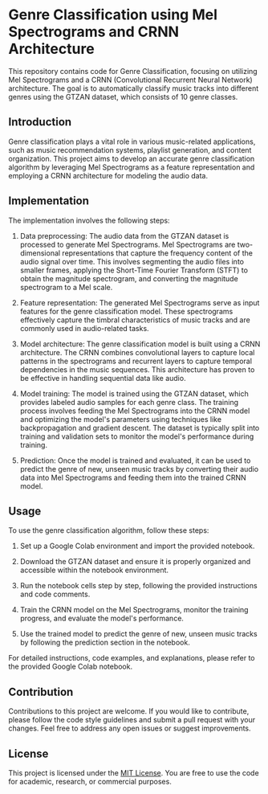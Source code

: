 # Genre Classification using Mel Spectrograms and CRNN Architecture

This repository contains code for Genre Classification, focusing on utilizing Mel Spectrograms and a CRNN (Convolutional Recurrent Neural Network) architecture. The goal is to automatically classify music tracks into different genres using the GTZAN dataset, which consists of 10 genre classes.

## Introduction

Genre classification plays a vital role in various music-related applications, such as music recommendation systems, playlist generation, and content organization. This project aims to develop an accurate genre classification algorithm by leveraging Mel Spectrograms as a feature representation and employing a CRNN architecture for modeling the audio data.

## Implementation

The implementation involves the following steps:

1. Data preprocessing: The audio data from the GTZAN dataset is processed to generate Mel Spectrograms. Mel Spectrograms are two-dimensional representations that capture the frequency content of the audio signal over time. This involves segmenting the audio files into smaller frames, applying the Short-Time Fourier Transform (STFT) to obtain the magnitude spectrogram, and converting the magnitude spectrogram to a Mel scale.

2. Feature representation: The generated Mel Spectrograms serve as input features for the genre classification model. These spectrograms effectively capture the timbral characteristics of music tracks and are commonly used in audio-related tasks.

3. Model architecture: The genre classification model is built using a CRNN architecture. The CRNN combines convolutional layers to capture local patterns in the spectrograms and recurrent layers to capture temporal dependencies in the music sequences. This architecture has proven to be effective in handling sequential data like audio.

4. Model training: The model is trained using the GTZAN dataset, which provides labeled audio samples for each genre class. The training process involves feeding the Mel Spectrograms into the CRNN model and optimizing the model's parameters using techniques like backpropagation and gradient descent. The dataset is typically split into training and validation sets to monitor the model's performance during training.

5. Prediction: Once the model is trained and evaluated, it can be used to predict the genre of new, unseen music tracks by converting their audio data into Mel Spectrograms and feeding them into the trained CRNN model.

## Usage

To use the genre classification algorithm, follow these steps:

1. Set up a Google Colab environment and import the provided notebook.

2. Download the GTZAN dataset and ensure it is properly organized and accessible within the notebook environment.

3. Run the notebook cells step by step, following the provided instructions and code comments.

4. Train the CRNN model on the Mel Spectrograms, monitor the training progress, and evaluate the model's performance.

5. Use the trained model to predict the genre of new, unseen music tracks by following the prediction section in the notebook.

For detailed instructions, code examples, and explanations, please refer to the provided Google Colab notebook.

## Contribution

Contributions to this project are welcome. If you would like to contribute, please follow the code style guidelines and submit a pull request with your changes. Feel free to address any open issues or suggest improvements.

## License

This project is licensed under the [MIT License](LICENSE). You are free to use the code for academic, research, or commercial purposes.


